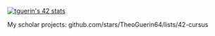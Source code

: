 [![tguerin's 42 stats](https://badge.mediaplus.ma/darkblue/tguerin?1337Badge=off&42Network=off&UM6P=off)](https://github.com/oakoudad/badge42)

My scholar projects: github.com/stars/TheoGuerin64/lists/42-cursus
